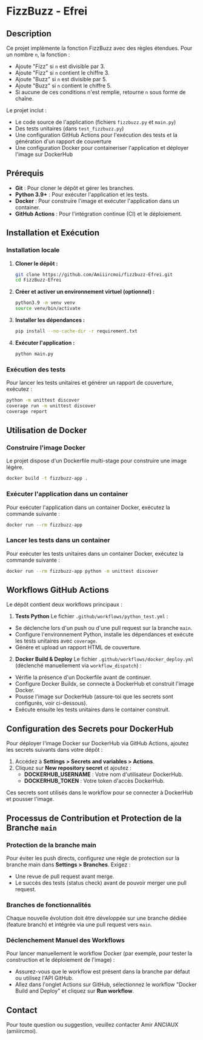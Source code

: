 # FizzBuzz - Efrei

## Description

Ce projet implémente la fonction FizzBuzz avec des règles étendues. Pour un nombre `n`, la fonction :
- Ajoute "Fizz" si `n` est divisible par 3.
- Ajoute "Fizz" si `n` contient le chiffre 3.
- Ajoute "Buzz" si `n` est divisible par 5.
- Ajoute "Buzz" si `n` contient le chiffre 5.
- Si aucune de ces conditions n'est remplie, retourne `n` sous forme de chaîne.

Le projet inclut :
- Le code source de l'application (fichiers `fizzbuzz.py` et `main.py`)
- Des tests unitaires (dans `test_fizzbuzz.py`)
- Une configuration GitHub Actions pour l'exécution des tests et la génération d'un rapport de couverture
- Une configuration Docker pour containeriser l'application et déployer l'image sur DockerHub

## Prérequis

- **Git** : Pour cloner le dépôt et gérer les branches.
- **Python 3.9+** : Pour exécuter l'application et les tests.
- **Docker** : Pour construire l'image et exécuter l'application dans un container.
- **GitHub Actions** : Pour l'intégration continue (CI) et le déploiement.

## Installation et Exécution

### Installation locale

1. **Cloner le dépôt :**
    ```bash
    git clone https://github.com/Amiiircmoi/fizzbuzz-Efrei.git
    cd FizzBuzz-Efrei
    ```

2. **Créer et activer un environnement virtuel (optionnel) :**
    ```bash
    python3.9 -m venv venv
    source venv/bin/activate
    ```

3. **Installer les dépendances :**
    ```bash
    pip install --no-cache-dir -r requirement.txt
    ```

4. **Exécuter l'application :**
    ```bash
    python main.py
    ```

### Exécution des tests

Pour lancer les tests unitaires et générer un rapport de couverture, exécutez :
```bash
python -m unittest discover
coverage run -m unittest discover
coverage report
```

## Utilisation de Docker

### Construire l'image Docker

Le projet dispose d'un Dockerfile multi-stage pour construire une image légère.
```bash
docker build -t fizzbuzz-app .
```

### Exécuter l'application dans un container

Pour exécuter l'application dans un container Docker, exécutez la commande suivante :
```bash
docker run --rm fizzbuzz-app
```

### Lancer les tests dans un container

Pour exécuter les tests unitaires dans un container Docker, exécutez la commande suivante :
```bash
docker run --rm fizzbuzz-app python -m unittest discover
```

## Workflows GitHub Actions

Le dépôt contient deux workflows principaux :

1. **Tests Python**
  Le fichier `.github/workflows/python_test.yml` :
  - Se déclenche lors d'un push ou d'une pull request sur la branche `main`.
  - Configure l'environnement Python, installe les dépendances et exécute les tests unitaires avec `coverage`.
  - Génère et upload un rapport HTML de couverture.

2. **Docker Build & Deploy**
  Le fichier `.github/workflows/docker_deploy.yml` (déclenché manuellement via `workflow_dispatch`) :
  - Vérifie la présence d'un Dockerfile avant de continuer.
  - Configure Docker Buildx, se connecte à DockerHub et construit l'image Docker.
  - Pousse l'image sur DockerHub (assure-toi que les secrets sont configurés, voir ci-dessous).
  - Exécute ensuite les tests unitaires dans le container construit.

## Configuration des Secrets pour DockerHub

Pour déployer l'image Docker sur DockerHub via GitHub Actions, ajoutez les secrets suivants dans votre dépôt :
1. Accédez à **Settings > Secrets and variables > Actions**.
2. Cliquez sur **New repository secret** et ajoutez :
     - **DOCKERHUB_USERNAME** : Votre nom d'utilisateur DockerHub.
     - **DOCKERHUB_TOKEN** : Votre token d'accès DockerHub.

Ces secrets sont utilisés dans le workflow pour se connecter à DockerHub et pousser l'image.

## Processus de Contribution et Protection de la Branche `main`

### Protection de la branche main

Pour éviter les push directs, configurez une règle de protection sur la branche main dans **Settings > Branches**. Exigez :
  - Une revue de pull request avant merge.
  - Le succès des tests (status check) avant de pouvoir merger une pull request.

### Branches de fonctionnalités

Chaque nouvelle évolution doit être développée sur une branche dédiée (feature branch) et intégrée via une pull request vers `main`.

### Déclenchement Manuel des Workflows

Pour lancer manuellement le workflow Docker (par exemple, pour tester la construction et le déploiement de l'image) :
- Assurez-vous que le workflow est présent dans la branche par défaut ou utilisez l'API GitHub.
- Allez dans l'onglet Actions sur GitHub, sélectionnez le workflow "Docker Build and Deploy" et cliquez sur **Run workflow**.

## Contact

Pour toute question ou suggestion, veuillez contacter Amir ANCIAUX (amiiircmoi).

